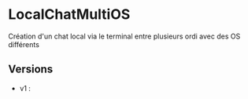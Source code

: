 # LocalChatMultiOS
Création d'un chat local via le terminal entre plusieurs ordi avec des OS différents

## Versions

 - v1 : 